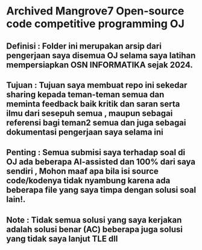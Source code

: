 # Archived Mangrove7 Open-source code competitive programming OJ

## Definisi : Folder ini merupakan arsip  dari pengerjaan saya disemua OJ selama saya latihan mempersiapkan OSN INFORMATIKA sejak 2024.

## Tujuan : Tujuan saya membuat repo ini sekedar sharing kepada teman-teman semua dan meminta feedback baik kritik dan saran serta ilmu dari sesepuh semua , maupun sebagai referensi bagi teman2 semua dan juga sebagai dokumentasi pengerjaan saya selama ini

## Penting : Semua submisi saya terhadap soal di OJ ada beberapa AI-assisted dan 100% dari saya sendiri , Mohon maaf apa bila isi source code/kodenya tidak nyambung karena ada beberapa file yang saya timpa dengan solusi soal lain!.

## Note  : Tidak semua solusi yang saya kerjakan adalah solusi benar (AC) beberapa juga solusi yang tidak saya lanjut TLE dll